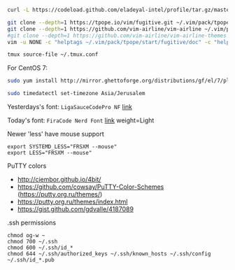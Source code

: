 ```bash

curl -L https://codeload.github.com/eladeyal-intel/profile/tar.gz/master | tar xz --strip=2 -C ~

git clone --depth=1 https://tpope.io/vim/fugitive.git ~/.vim/pack/tpope/start/fugitive && rm -fr ~/.vim/pack/tpope/start/fugitive/.git
git clone --depth=1 https://github.com/vim-airline/vim-airline ~/.vim/pack/dist/start/vim-airline && rm -fr ~/.vim/pack/dist/start/vim-airline/.git
#git clone --depth=1 https://github.com/vim-airline/vim-airline-themes ~/.vim/pack/dist/start/vim-airline-themes && rm -fr ~/.vim/pack/dist/start/vim-airline-themes/.git
vim -u NONE -c "helptags ~/.vim/pack/tpope/start/fugitive/doc" -c "helptags ~/.vim/pack/dist/start/vim-airline/doc" -c q

tmux source-file ~/.tmux.conf

```


For CentOS 7:
```bash
sudo yum install http://mirror.ghettoforge.org/distributions/gf/el/7/plus/x86_64/tmux-2.4-2.gf.el7.x86_64.rpm vim
```


```bash
sudo timedatectl set-timezone Asia/Jerusalem
```

Yesterdays's font: `LigaSauceCodePro NF` [link](https://github.com/Bo-Fone/Liga-Sauce-Code-Pro-Nerd-Font/tree/master/OTF/Liga-Sauce-Code-Pro-Nerd-Font-Complete-Windows-Compatible)

Today's font: `FiraCode Nerd Font` [link](https://github.com/ryanoasis/nerd-fonts/releases/download/v2.1.0/FiraCode.zip) weight=Light


Newer 'less' have mouse support
```
export SYSTEMD_LESS="FRSXM --mouse"
export LESS="FRSXM --mouse"
```


PuTTY colors
- http://ciembor.github.io/4bit/
- https://github.com/cowsay/PuTTY-Color-Schemes (https://putty.org.ru/themes/)
- https://putty.org.ru/themes/index.html
- https://gist.github.com/gdvalle/4187089


.ssh permissions
```
chmod og-w ~
chmod 700 ~/.ssh
chmod 600 ~/.ssh/id_*
chmod 644 ~/.ssh/authorized_keys ~/.ssh/known_hosts ~/.ssh/config ~/.ssh/id_*.pub
```
